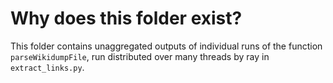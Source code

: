 # Why does this folder exist?

This folder contains unaggregated outputs of individual runs of the function `parseWikidumpFile`, run distributed over many threads by ray in `extract_links.py`.
